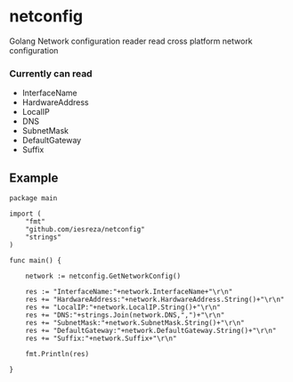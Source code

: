 # netconfig
Golang Network configuration reader
read cross platform network configuration

### Currently can read
- InterfaceName
- HardwareAddress
- LocalIP
- DNS
- SubnetMask
- DefaultGateway
- Suffix

## Example
```
package main

import (
	"fmt"
	"github.com/iesreza/netconfig"
	"strings"
)

func main() {
	
	network := netconfig.GetNetworkConfig()

	res := "InterfaceName:"+network.InterfaceName+"\r\n"
	res += "HardwareAddress:"+network.HardwareAddress.String()+"\r\n"
	res += "LocalIP:"+network.LocalIP.String()+"\r\n"
	res += "DNS:"+strings.Join(network.DNS,",")+"\r\n"
	res += "SubnetMask:"+network.SubnetMask.String()+"\r\n"
	res += "DefaultGateway:"+network.DefaultGateway.String()+"\r\n"
	res += "Suffix:"+network.Suffix+"\r\n"

	fmt.Println(res)

}
```
